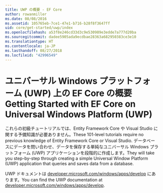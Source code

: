 ```yaml
---
title: UWP の概要 - EF Core
author: rowanmiller
ms.date: 08/08/2016
ms.assetid: 105765eb-7ce1-47e1-b716-b28f8f3647ff
uid: core/get-started/uwp/index
ms.openlocfilehash: a53f8e246cd33d3c9e530989e3edde7a777d20ba
ms.sourcegitcommit: dadee5905ada9ecdbae28363a682950383ce3e10
ms.translationtype: HT
ms.contentlocale: ja-JP
ms.lasthandoff: 08/27/2018
ms.locfileid: "42996549"
---
```

# <a name="getting-started-with-ef-core-on-universal-windows-platform-uwp"></a><span data-ttu-id="ba242-102">ユニバーサル Windows プラットフォーム (UWP) 上の EF Core の概要</span><span class="sxs-lookup"><span data-stu-id="ba242-102">Getting Started with EF Core on Universal Windows Platform (UWP)</span></span>

<span data-ttu-id="ba242-103">これらの初級チュートリアルでは、Entity Framework Core や Visual Studio に関する予備知識が必要ありません。</span><span class="sxs-lookup"><span data-stu-id="ba242-103">These 101-level tutorials require no previous knowledge of Entity Framework Core or Visual Studio.</span></span> <span data-ttu-id="ba242-104">データベースにデータを問い合わせ、データを保存する単純なユニバーサル Windows プラットフォーム (UWP) アプリケーションを段階的に作成します。</span><span class="sxs-lookup"><span data-stu-id="ba242-104">They will take you step-by-step through creating a simple Universal Window Platform (UWP) application that queries and saves data from a database.</span></span>

<span data-ttu-id="ba242-105">UWP ドキュメントは [developer.microsoft.com/windows/apps/develop](https://developer.microsoft.com/windows/apps/develop) にあります。</span><span class="sxs-lookup"><span data-stu-id="ba242-105">You can find the UWP documentation at [developer.microsoft.com/windows/apps/develop](https://developer.microsoft.com/windows/apps/develop).</span></span>
